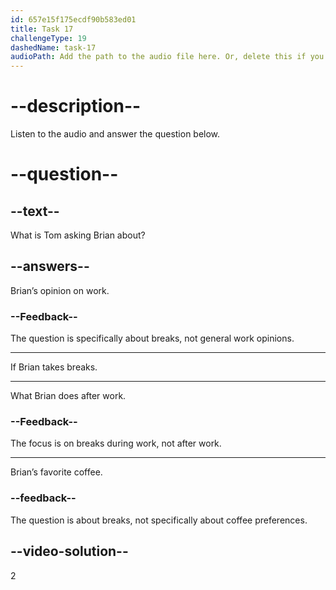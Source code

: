 ```yaml
---
id: 657e15f175ecdf90b583ed01
title: Task 17
challengeType: 19
dashedName: task-17
audioPath: Add the path to the audio file here. Or, delete this if you don't have audio.
---
```


<!-- (audio) Tom: Do you take breaks?

Brian: I take short breaks to stretch, have some coffee, or chat with colleagues. It helps me relax and focus. -->

# --description--

Listen to the audio and answer the question below.

# --question--

## --text--

What is Tom asking Brian about?

## --answers--

Brian’s opinion on work.

### --Feedback--

The question is specifically about breaks, not general work opinions.

---

If Brian takes breaks.

---

What Brian does after work.

### --Feedback--

The focus is on breaks during work, not after work.

---

Brian’s favorite coffee.

### --feedback--

The question is about breaks, not specifically about coffee preferences.

## --video-solution--

2
